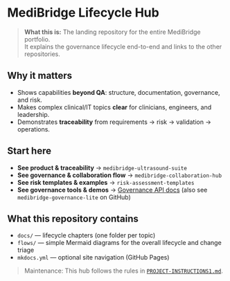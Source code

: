 # MediBridge Lifecycle Hub

> **What this is:** The landing repository for the entire MediBridge portfolio.  
> It explains the governance lifecycle end-to-end and links to the other repositories.

## Why it matters
- Shows capabilities **beyond QA**: structure, documentation, governance, and risk.  
- Makes complex clinical/IT topics **clear** for clinicians, engineers, and leadership.  
- Demonstrates **traceability** from requirements → risk → validation → operations.

## Start here
- **See product & traceability** → `medibridge-ultrasound-suite`
- **See governance & collaboration flow** → `medibridge-collaboration-hub`
- **See risk templates & examples** → `risk-assessment-templates`
 - **See governance tools & demos** → [Governance API docs](/gov-api/) (also see `medibridge-governance-lite` on GitHub)

## What this repository contains
- `docs/` — lifecycle chapters (one folder per topic)
- `flows/` — simple Mermaid diagrams for the overall lifecycle and change triage
- `mkdocs.yml` — optional site navigation (GitHub Pages)

> Maintenance: This hub follows the rules in [`PROJECT-INSTRUCTIONS1.md`](./PROJECT-INSTRUCTIONS1.md).

